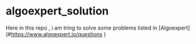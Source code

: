 # algoexpert_solution 

Here in this repo , i am tring to solve some problems listed in [Algoexpert] (#https://www.algoexpert.io/questions )
